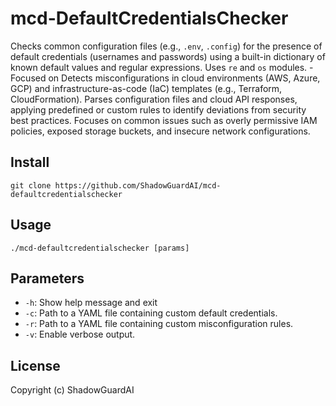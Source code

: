 # mcd-DefaultCredentialsChecker
Checks common configuration files (e.g., `.env`, `.config`) for the presence of default credentials (usernames and passwords) using a built-in dictionary of known default values and regular expressions. Uses `re` and `os` modules. - Focused on Detects misconfigurations in cloud environments (AWS, Azure, GCP) and infrastructure-as-code (IaC) templates (e.g., Terraform, CloudFormation).  Parses configuration files and cloud API responses, applying predefined or custom rules to identify deviations from security best practices.  Focuses on common issues such as overly permissive IAM policies, exposed storage buckets, and insecure network configurations.

## Install
`git clone https://github.com/ShadowGuardAI/mcd-defaultcredentialschecker`

## Usage
`./mcd-defaultcredentialschecker [params]`

## Parameters
- `-h`: Show help message and exit
- `-c`: Path to a YAML file containing custom default credentials.
- `-r`: Path to a YAML file containing custom misconfiguration rules.
- `-v`: Enable verbose output.

## License
Copyright (c) ShadowGuardAI
